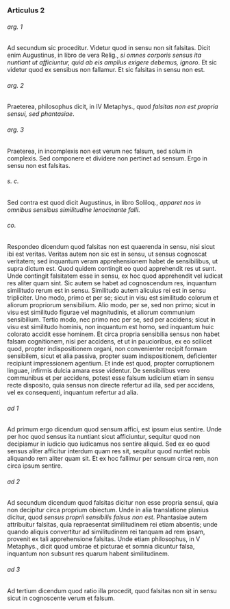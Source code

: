 ### Articulus 2

###### arg. 1
Ad secundum sic proceditur. Videtur quod in sensu non sit falsitas. Dicit enim Augustinus, in libro de vera Relig., *si omnes corporis sensus ita nuntiant ut afficiuntur, quid ab eis amplius exigere debemus, ignoro*. Et sic videtur quod ex sensibus non fallamur. Et sic falsitas in sensu non est.

###### arg. 2
Praeterea, philosophus dicit, in IV Metaphys., quod *falsitas non est propria sensui, sed phantasiae*.

###### arg. 3
Praeterea, in incomplexis non est verum nec falsum, sed solum in complexis. Sed componere et dividere non pertinet ad sensum. Ergo in sensu non est falsitas.

###### s. c.
Sed contra est quod dicit Augustinus, in libro Soliloq., *apparet nos in omnibus sensibus similitudine lenocinante falli*.

###### co.
Respondeo dicendum quod falsitas non est quaerenda in sensu, nisi sicut ibi est veritas. Veritas autem non sic est in sensu, ut sensus cognoscat veritatem; sed inquantum veram apprehensionem habet de sensibilibus, ut supra dictum est. Quod quidem contingit eo quod apprehendit res ut sunt. Unde contingit falsitatem esse in sensu, ex hoc quod apprehendit vel iudicat res aliter quam sint. Sic autem se habet ad cognoscendum res, inquantum similitudo rerum est in sensu. Similitudo autem alicuius rei est in sensu tripliciter. Uno modo, primo et per se; sicut in visu est similitudo colorum et aliorum propriorum sensibilium. Alio modo, per se, sed non primo; sicut in visu est similitudo figurae vel magnitudinis, et aliorum communium sensibilium. Tertio modo, nec primo nec per se, sed per accidens; sicut in visu est similitudo hominis, non inquantum est homo, sed inquantum huic colorato accidit esse hominem. Et circa propria sensibilia sensus non habet falsam cognitionem, nisi per accidens, et ut in paucioribus, ex eo scilicet quod, propter indispositionem organi, non convenienter recipit formam sensibilem, sicut et alia passiva, propter suam indispositionem, deficienter recipiunt impressionem agentium. Et inde est quod, propter corruptionem linguae, infirmis dulcia amara esse videntur. De sensibilibus vero communibus et per accidens, potest esse falsum iudicium etiam in sensu recte disposito, quia sensus non directe refertur ad illa, sed per accidens, vel ex consequenti, inquantum refertur ad alia.

###### ad 1
Ad primum ergo dicendum quod sensum affici, est ipsum eius sentire. Unde per hoc quod sensus ita nuntiant sicut afficiuntur, sequitur quod non decipiamur in iudicio quo iudicamus nos sentire aliquid. Sed ex eo quod sensus aliter afficitur interdum quam res sit, sequitur quod nuntiet nobis aliquando rem aliter quam sit. Et ex hoc fallimur per sensum circa rem, non circa ipsum sentire.

###### ad 2
Ad secundum dicendum quod falsitas dicitur non esse propria sensui, quia non decipitur circa proprium obiectum. Unde in alia translatione planius dicitur, quod *sensus proprii sensibilis falsus non est*. Phantasiae autem attribuitur falsitas, quia repraesentat similitudinem rei etiam absentis; unde quando aliquis convertitur ad similitudinem rei tanquam ad rem ipsam, provenit ex tali apprehensione falsitas. Unde etiam philosophus, in V Metaphys., dicit quod umbrae et picturae et somnia dicuntur falsa, inquantum non subsunt res quarum habent similitudinem.

###### ad 3
Ad tertium dicendum quod ratio illa procedit, quod falsitas non sit in sensu sicut in cognoscente verum et falsum.


